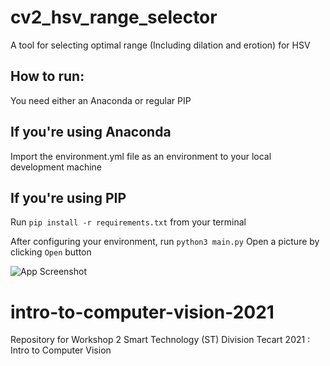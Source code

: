 # cv2_hsv_range_selector
A tool for selecting optimal range (Including dilation and erotion) for HSV

## How to run:
You need either an Anaconda or regular PIP

## If you're using Anaconda
Import the environment.yml file as an environment to your local development machine

## If you're using PIP
Run `pip install -r requirements.txt` from your terminal

After configuring your environment, run `python3 main.py`
Open a picture by clicking `Open` button

![App Screenshot](assets/app.png)
# intro-to-computer-vision-2021
Repository for Workshop 2 Smart Technology (ST) Division Tecart 2021 : Intro to Computer Vision 
